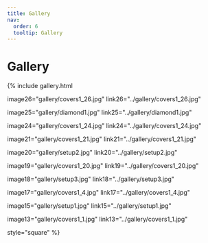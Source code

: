 ```yaml
---
title: Gallery
nav:
  order: 6
  tooltip: Gallery
---
```


# <i class="fas fa-camera"></i>Gallery

{%
  include gallery.html

  image26="gallery/covers1_26.jpg"
  link26="../gallery/covers1_26.jpg"

  image25="gallery/diamond1.jpg"
  link25="../gallery/diamond1.jpg"

  image24="gallery/covers1_24.jpg"
  link24="../gallery/covers1_24.jpg"

  image21="gallery/covers1_21.jpg"
  link21="../gallery/covers1_21.jpg"

  image20="gallery/setup2.jpg"
  link20="../gallery/setup2.jpg"

  image19="gallery/covers1_20.jpg"
  link19="../gallery/covers1_20.jpg"

  image18="gallery/setup3.jpg"
  link18="../gallery/setup3.jpg"

  image17="gallery/covers1_4.jpg"
  link17="../gallery/covers1_4.jpg"

  image15="gallery/setup1.jpg"
  link15="../gallery/setup1.jpg"

  image13="gallery/covers1_1.jpg"
  link13="../gallery/covers1_1.jpg"

  style="square"
%}

